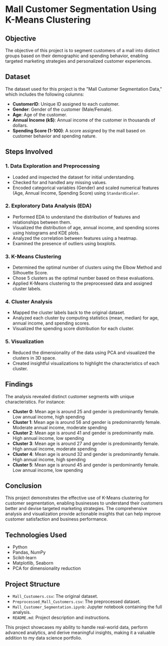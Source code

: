 # Mall Customer Segmentation Using K-Means Clustering

## Objective
The objective of this project is to segment customers of a mall into distinct groups based on their demographic and spending behavior, enabling targeted marketing strategies and personalized customer experiences.

## Dataset
The dataset used for this project is the "Mall Customer Segmentation Data," which includes the following columns:
- **CustomerID**: Unique ID assigned to each customer.
- **Gender**: Gender of the customer (Male/Female).
- **Age**: Age of the customer.
- **Annual Income (k$)**: Annual income of the customer in thousands of dollars.
- **Spending Score (1-100)**: A score assigned by the mall based on customer behavior and spending nature.

## Steps Involved

### 1. Data Exploration and Preprocessing
- Loaded and inspected the dataset for initial understanding.
- Checked for and handled any missing values.
- Encoded categorical variables (Gender) and scaled numerical features (Age, Annual Income, Spending Score) using `StandardScaler`.

### 2. Exploratory Data Analysis (EDA)
- Performed EDA to understand the distribution of features and relationships between them.
- Visualized the distribution of age, annual income, and spending scores using histograms and KDE plots.
- Analyzed the correlation between features using a heatmap.
- Examined the presence of outliers using boxplots.

### 3. K-Means Clustering
- Determined the optimal number of clusters using the Elbow Method and Silhouette Score.
- Chose 5 clusters as the optimal number based on these evaluations.
- Applied K-Means clustering to the preprocessed data and assigned cluster labels.

### 4. Cluster Analysis
- Mapped the cluster labels back to the original dataset.
- Analyzed each cluster by computing statistics (mean, median) for age, annual income, and spending scores.
- Visualized the spending score distribution for each cluster.

### 5. Visualization
- Reduced the dimensionality of the data using PCA and visualized the clusters in 3D space.
- Created insightful visualizations to highlight the characteristics of each cluster.

## Findings
The analysis revealed distinct customer segments with unique characteristics. For instance:
- **Cluster 0**: Mean age is around 25 and gender is predominantly female. Low annual income, high spending
- **Cluster 1**: Mean age is around 56 and gender is predominanntly female. Moderate annual income, moderate spending
- **Cluster 2**: Mean age is around 41 and gender is predominantly male. High annual income, low spending
- **Cluster 3**: Mean age is around 27 and gender is predominantly female. High annual income, moderate spending
- **Cluster 4**: Mean age is around 32 and gender is predominantly female. High annual income, high spending
- **Cluster 5**: Mean age is around 45 and gender is perdominantly female. Low annual income, low spending

## Conclusion
This project demonstrates the effective use of K-Means clustering for customer segmentation, enabling businesses to understand their customers better and devise targeted marketing strategies. The comprehensive analysis and visualization provide actionable insights that can help improve customer satisfaction and business performance.

## Technologies Used
- Python
- Pandas, NumPy
- Scikit-learn
- Matplotlib, Seaborn
- PCA for dimensionality reduction

## Project Structure
- `Mall_Customers.csv`: The original dataset.
- `Preprocessed_Mall_Customers.csv`: The preprocessed dataset.
- `Mall_Customer_Segmentation.ipynb`: Jupyter notebook containing the full analysis.
- `README.md`: Project description and instructions.

This project showcases my ability to handle real-world data, perform advanced analytics, and derive meaningful insights, making it a valuable addition to my data science portfolio.
